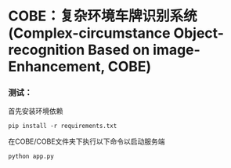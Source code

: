 # COBE：复杂环境车牌识别系统(Complex-circumstance Object-recognition Based on image-Enhancement, COBE)

### 测试：

首先安装环境依赖

```
pip install -r requirements.txt
```



在COBE/COBE文件夹下执行以下命令以启动服务端

```
python app.py
```


